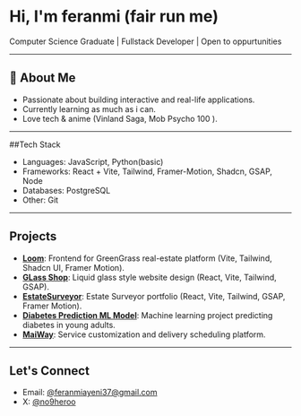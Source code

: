 # Hi, I'm feranmi (fair run me)

Computer Science Graduate | Fullstack Developer | Open to oppurtunities

---

## 🚀 About Me
- Passionate about building interactive and real-life applications.
- Currently learning as much as i can.
- Love tech & anime (Vinland Saga, Mob Psycho 100 ).


---

##Tech Stack
- Languages: JavaScript, Python(basic)
- Frameworks: React + Vite, Tailwind, Framer-Motion, Shadcn, GSAP, Node
- Databases: PostgreSQL
- Other: Git
---

## Projects
- [**Loom**](https://github.com/wailee2/loom): Frontend for GreenGrass real-estate platform (Vite, Tailwind, Shadcn UI, Framer Motion).
- [**GLass Shop**](https://glassy-five.vercel.app/): Liquid glass style website design (React, Vite, Tailwind, GSAP).
- [**EstateSurveyor**](https://estatesurveyor.vercel.app/): Estate Surveyor portfolio (React, Vite, Tailwind, GSAP, Framer Motion).
- [**Diabetes Prediction ML Model**](#): Machine learning project predicting diabetes in young adults.
- [**MaiWay**](#): Service customization and delivery scheduling platform.

---

## Let's Connect
- Email: [@feranmiayeni37@gmail.com](mailto:feranmiayeni37@gmail.com)
- X: [@no9heroo](https://x.com/no9heroo)

